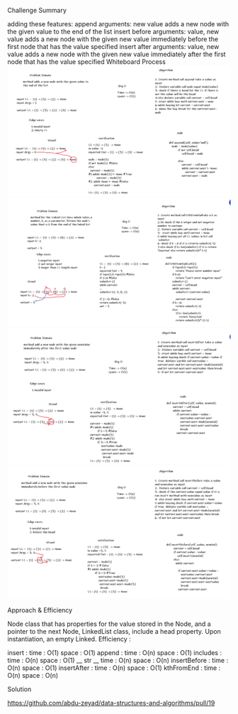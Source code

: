 Challenge Summary

adding these features: append arguments: new value adds a new node with the given value to the end of the list insert before arguments: value, new value adds a new node with the given new value immediately before the first node that has the value specified insert after arguments: value, new value adds a new node with the given new value immediately after the first node that has the value specified
Whiteboard Process
![](link_list/linked_list_append.png)
![](link_list/linked_list_KthFromEnd.png)
![](link_list/linked_list_insertAfter.png)
![](link_list/linked_list_insertBefore.png)


Approach & Efficiency

Node class that has properties for the value stored in the Node, and a pointer to the next Node, LinkedList class, include a head property. Upon instantiation, an empty Linked. Efficiency :

insert : time : O(1) space : O(1)
append : time : O(n) space : O(1)
includes : time : O(n) space : O(1)
__ str __ time : O(n) space : O(n)
insertBefore : time : O(n) space : O(1)
insertAfter : time : O(n) space : O(1)
kthFromEnd : time : O(n) space : O(n)

Solution

https://github.com/abdu-zeyad/data-structures-and-algorithms/pull/19